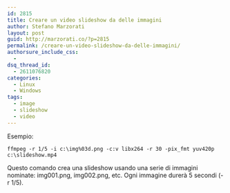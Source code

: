 ```yaml
---
id: 2815
title: Creare un video slideshow da delle immagini
author: Stefano Marzorati
layout: post
guid: http://marzorati.co/?p=2815
permalink: /creare-un-video-slideshow-da-delle-immagini/
authorsure_include_css:
  - 
dsq_thread_id:
  - 2611076820
categories:
  - Linux
  - Windows
tags:
  - image
  - slideshow
  - video
---
```

Esempio:

`ffmpeg -r 1/5 -i c:\img%03d.png -c:v libx264 -r 30 -pix_fmt yuv420p c:\slideshow.mp4`

Questo comando crea una slideshow usando una serie di immagini nominate: img001.png, img002.png, etc. Ogni immagine durerà 5 secondi (-r 1/5).